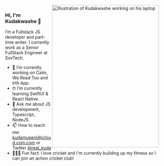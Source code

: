 <img align="right" src="https://github.com/2wce/2wce.github.io/blob/develop/src/assets/illustrations/dev.svg" alt="Illustration of Kudakwashe working on his laptop" width=350px height=465px/>

### Hi, I'm Kudakwashe 👋

I’m a Fullstack JS developer and part-time writer. I currently work as a Senior FullStack Engineer at SovTech. 

- 📱  I’m currently working on Calm, We Read Too and Irth App.
- 🤓 I’m currently learning SwiftUI & React Native.
- 💬  Ask me about JS development, Typescript, NodeJS.
- 📫  How to reach me: kudamupeni@icloud.com.com or Twitter [@real_kuda](twitter.com/real_kuda)
- 🚴🏽‍♀️  Fun fact: I love cricket and I'm currently building up my fitness so I can join an action cricket club!
